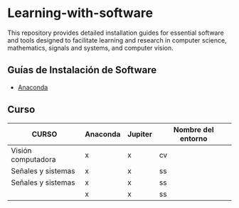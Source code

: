 # Learning-with-software
This repository provides detailed installation guides for essential software and tools designed to facilitate learning and research in computer science, mathematics, signals and systems, and computer vision. 

## Guías de Instalación de Software

- [Anaconda](guides/conda/conda-install.md)

## Curso

| CURSO                | Anaconda | Jupiter | Nombre del entorno |
| -------------------- | -------- | ------- | ------------------ |
| Visión computadora   |    x     |    x    | cv                 |
| Señales y sistemas   |    x     |    x    | ss                 |
| Señales y sistemas   |    x     |    x    | ss                 |
|    |    x     |    x    | ss                 |
